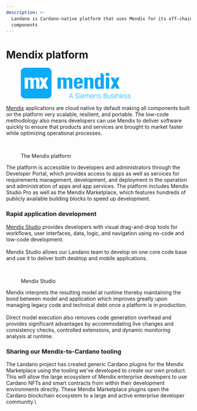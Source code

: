 ```yaml
---
description: >-
  Landano is Cardano-native platform that uses Mendix for its off-chain
  components
---
```


# Mendix platform

<figure><img src="../.gitbook/assets/mendix-1-300x84.png" alt=""><figcaption></figcaption></figure>

[Mendix](./) applications are cloud native by default making all components built on the platform very scalable, resilient, and portable. The low-code methodology also means developers can use Mendix to deliver software quickly to ensure that products and services are brought to market faster while optimizing operational processes.

<figure><img src="../.gitbook/assets/screenshot-2024-04-23-at-5.26.23 pm.png" alt=""><figcaption><p>The Mendix platform</p></figcaption></figure>

The platform is accessible to developers and administrators through the Developer Portal, which provides access to apps as well as services for requirements management, development, and deployment in the operation and administration of apps and app services. The platform includes Mendix Studio Pro as well as the Mendix Marketplace, which features hundreds of publicly available building blocks to speed up development.

### Rapid application development

[Mendix Studio](https://docs.mendix.com/howto/) provides developers with visual drag-and-drop tools for workflows, user interfaces, data, logic, and navigation using no-code and low-code development.\
\
Mendix Studio allows our Landano team to develop on one core code base and use it to deliver both desktop and mobile applications.

<figure><img src="../.gitbook/assets/screenshot-2024-04-23-at-5.35.53 pm.png" alt=""><figcaption><p>Mendix Studio</p></figcaption></figure>

Mendix interprets the resulting model at runtime thereby maintaining the bond between model and application which improves greatly upon managing legacy code and technical debt once a platform is in production. \
\
Direct model execution also removes code generation overhead and provides significant advantages by accommodating live changes and consistency checks, controlled extensions, and dynamic monitoring analysis at runtime.

### Sharing our Mendix-to-Cardano tooling

The Landano project has created generic Cardano plugins for the Mendix Marketplace using the tooling we've developed to create our own product. This will allow the large ecosystem of Mendix enterprise developers to use Cardano NFTs and smart contracts from within their development environments directly. These Mendix Marketplace plugins open the Cardano blockchain ecosystem to a large and active enterprise developer community.\
